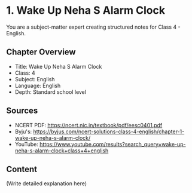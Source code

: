 # 1. Wake Up Neha S Alarm Clock

You are a subject-matter expert creating structured notes for Class 4 - English.

## Chapter Overview
- Title: Wake Up Neha S Alarm Clock
- Class: 4
- Subject: English
- Language: English
- Depth: Standard school level

## Sources
- NCERT PDF: https://ncert.nic.in/textbook/pdf/eesc0401.pdf
- Byju's: https://byjus.com/ncert-solutions-class-4-english/chapter-1-wake-up-neha-s-alarm-clock/
- YouTube: https://www.youtube.com/results?search_query=wake-up-neha-s-alarm-clock+class+4+english

## Content
(Write detailed explanation here)
